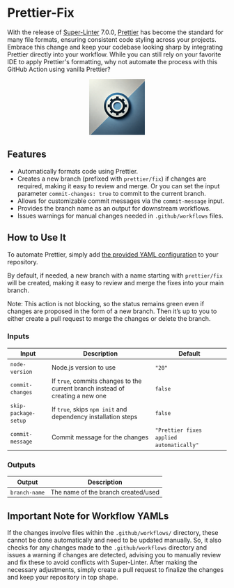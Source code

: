 # Prettier-Fix

With the release of [Super-Linter](https://github.com/super-linter/super-linter) 7.0.0, [Prettier](https://prettier.io/) has become the standard for many file formats, ensuring consistent code styling across your projects. Embrace this change and keep your codebase looking sharp by integrating Prettier directly into your workflow. While you can still rely on your favorite IDE to apply Prettier's formatting, why not automate the process with this GitHub Action using vanilla Prettier?

<p align="center">
  <img src=".github/images/social-preview.png" width="128" alt="accessibility text">
</p>

## Features

- Automatically formats code using Prettier.
- Creates a new branch (prefixed with `prettier/fix`) if changes are required, making it easy to review and merge. Or you can set the input parameter `commit-changes: true` to commit to the current branch.
- Allows for customizable commit messages via the `commit-message` input.
- Provides the branch name as an output for downstream workflows.
- Issues warnings for manual changes needed in `.github/workflows` files.

## How to Use It

To automate Prettier, simply add [the provided YAML configuration](.github/workflows/prettier-fix.yml) to your repository.

By default, if needed, a new branch with a name starting with `prettier/fix` will be created, making it easy to review and merge the fixes into your main branch.

Note: This action is not blocking, so the status remains green even if changes are proposed in the form of a new branch. Then it’s up to you to either create a pull request to merge the changes or delete the branch.

### Inputs

| Input                | Description                                                                    | Default                                          |
| -------------------- | ------------------------------------------------------------------------------ | ------------------------------------------------ |
| `node-version`       | Node.js version to use                                                         | `"20"`                                           |
| `commit-changes`     | If `true`, commits changes to the current branch instead of creating a new one | `false`                                          |
| `skip-package-setup` | If `true`, skips `npm init` and dependency installation steps                  | `false`                                          |
| `commit-message`     | Commit message for the changes                                                 | `"Prettier fixes applied automatically"`         |

### Outputs

| Output        | Description                         |
| ------------- | ----------------------------------- |
| `branch-name` | The name of the branch created/used |

## Important Note for Workflow YAMLs

If the changes involve files within the `.github/workflows/` directory, these cannot be done automatically and need to be updated manually.
So, it also checks for any changes made to the `.github/workflows` directory and issues a warning if changes are detected, advising you to manually review and fix these to avoid conflicts with Super-Linter.
After making the necessary adjustments, simply create a pull request to finalize the changes and keep your repository in top shape.
